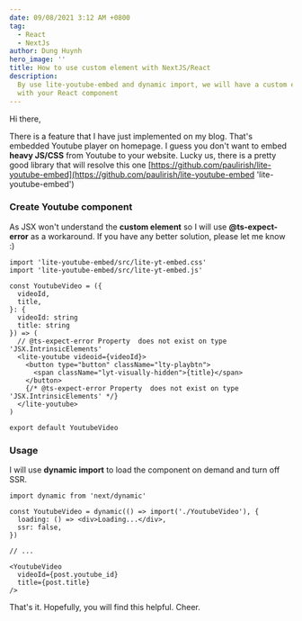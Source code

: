 ```yaml
---
date: 09/08/2021 3:12 AM +0800
tag:
  - React
  - NextJs
author: Dung Huynh
hero_image: ''
title: How to use custom element with NextJS/React
description:
  By use lite-youtube-embed and dynamic import, we will have a custom element
  with your React component
---
```


Hi there,

There is a feature that I have just implemented on my blog. That's embedded Youtube player on homepage. I guess you don't want to embed **heavy JS/CSS** from Youtube to your website. Lucky us, there is a pretty good library that will resolve this one [https://github.com/paulirish/lite-youtube-embed](https://github.com/paulirish/lite-youtube-embed 'lite-youtube-embed')

### Create Youtube component

As JSX won't understand the **custom element** so I will use **@ts-expect-error** as a workaround. If you have any better solution, please let me know :)

    import 'lite-youtube-embed/src/lite-yt-embed.css'
    import 'lite-youtube-embed/src/lite-yt-embed.js'

    const YoutubeVideo = ({
      videoId,
      title,
    }: {
      videoId: string
      title: string
    }) => (
      // @ts-expect-error Property  does not exist on type 'JSX.IntrinsicElements'
      <lite-youtube videoid={videoId}>
        <button type="button" className="lty-playbtn">
          <span className="lyt-visually-hidden">{title}</span>
        </button>
        {/* @ts-expect-error Property  does not exist on type 'JSX.IntrinsicElements' */}
      </lite-youtube>
    )

    export default YoutubeVideo

### Usage

I will use **dynamic import** to load the component on demand and turn off SSR.

    import dynamic from 'next/dynamic'

    const YoutubeVideo = dynamic(() => import('./YoutubeVideo'), {
      loading: () => <div>Loading...</div>,
      ssr: false,
    })

    // ...

    <YoutubeVideo
      videoId={post.youtube_id}
      title={post.title}
    />

That's it. Hopefully, you will find this helpful. Cheer.
